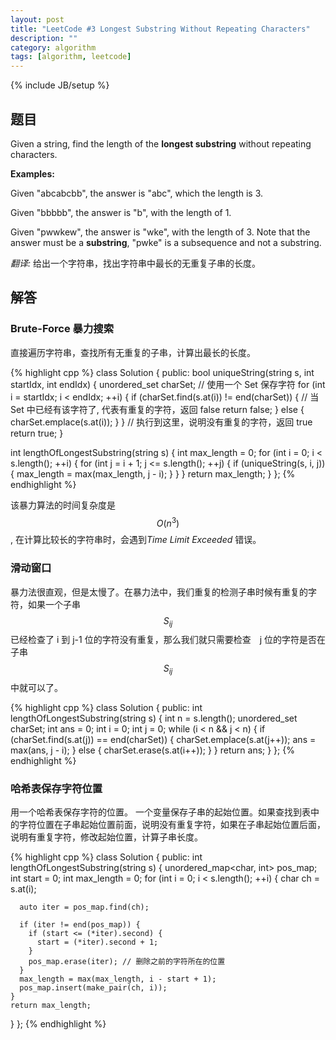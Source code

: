 ```yaml
---
layout: post
title: "LeetCode #3 Longest Substring Without Repeating Characters"
description: ""
category: algorithm
tags: [algorithm, leetcode]
---
```

{% include JB/setup %}

## 题目

Given a string, find the length of the **longest substring** without repeating characters.

**Examples:**

Given "abcabcbb", the answer is "abc", which the length is 3.

Given "bbbbb", the answer is "b", with the length of 1.

Given "pwwkew", the answer is "wke", with the length of 3. Note that the answer must be a **substring**, "pwke" is a subsequence and not a substring.

*翻译:*
  给出一个字符串，找出字符串中最长的无重复子串的长度。

## 解答

### Brute-Force 暴力搜索

直接遍历字符串，查找所有无重复的子串，计算出最长的长度。

{% highlight cpp %}
class Solution {
public:
  bool uniqueString(string s, int startIdx, int endIdx) {
    unordered_set<char> charSet; // 使用一个 Set 保存字符
    for (int i = startIdx; i < endIdx; ++i) {
      if (charSet.find(s.at(i)) != end(charSet)) { 
        // 当 Set 中已经有该字符了, 代表有重复的字符，返回 false
        return false;
      } else {
        charSet.emplace(s.at(i));
      }
    }
    // 执行到这里，说明没有重复的字符，返回 true
    return true;
  }

  int lengthOfLongestSubstring(string s) {
    int max_length = 0;
    for (int i = 0; i < s.length(); ++i) {
      for (int j = i + 1; j <= s.length(); ++j) {
        if (uniqueString(s, i, j)) {
          max_length = max(max_length, j - i); 
        }
      }
    }
    return max_length;
  }
};
{% endhighlight %}

该暴力算法的时间复杂度是 $$ O(n^3) $$, 在计算比较长的字符串时，会遇到*Time Limit Exceeded* 错误。

### 滑动窗口

暴力法很直观，但是太慢了。在暴力法中，我们重复的检测子串时候有重复的字符，如果一个子串 $$S_{ij}$$ 已经检查了 i 到 j-1 位的字符没有重复，那么我们就只需要检查　j 位的字符是否在子串 $$ S_{ij}$$ 中就可以了。

{% highlight cpp %}
class Solution {
public:
    int lengthOfLongestSubstring(string s) {
      int n = s.length();
      unordered_set<char> charSet;
      int ans = 0;
      int i = 0; 
      int j = 0;
      while (i < n && j < n) {
        if (charSet.find(s.at(j)) == end(charSet)) {
          charSet.emplace(s.at(j++));
          ans = max(ans, j - i);
        } else {
          charSet.erase(s.at(i++));
        }
      }
      return ans;
    }
};
{% endhighlight %}

### 哈希表保存字符位置

用一个哈希表保存字符的位置。
一个变量保存子串的起始位置。如果查找到表中的字符位置在子串起始位置前面，说明没有重复字符，如果在子串起始位置后面，说明有重复字符，修改起始位置，计算子串长度。

{% highlight cpp %}
class Solution {
public:
  int lengthOfLongestSubstring(string s) {
    unordered_map<char, int> pos_map;
    int start = 0;
    int max_length = 0;
    for (int i = 0; i < s.length(); ++i) {
      char ch = s.at(i);

      auto iter = pos_map.find(ch);

      if (iter != end(pos_map)) {
        if (start <= (*iter).second) {
          start = (*iter).second + 1;
        }
        pos_map.erase(iter); // 删除之前的字符所在的位置
      }
      max_length = max(max_length, i - start + 1);
      pos_map.insert(make_pair(ch, i)); 
    } 
    return max_length;
  }
};
{% endhighlight %}